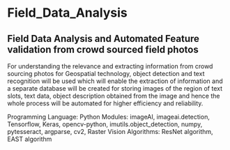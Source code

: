 # Field_Data_Analysis
## Field Data Analysis and Automated Feature validation from crowd sourced field photos

For understanding the relevance and extracting information from crowd sourcing photos for Geospatial technology, object detection and 
text recognition will be used which will enable the extraction of information and a separate database will be created for storing images 
of the region of text slots, text data, object description obtained from the image and hence the whole process will be automated for 
higher efficiency and reliability.

Programming Language: Python
Modules: imageAI, imageai.detection, Tensorflow, Keras, opencv-python, imutils.object_detection, numpy, pytesseract, argparse, cv2, Raster Vision
Algorithms: ResNet algorithm, EAST algorithm

